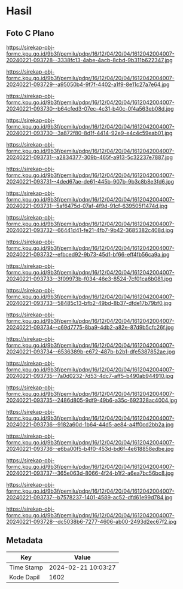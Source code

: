 # Hasil

## Foto C Plano

https://sirekap-obj-formc.kpu.go.id/9b3f/pemilu/pdpr/16/12/04/20/04/1612042004007-20240221-093728--3338fc13-4abe-4acb-8cbd-9b311b622347.jpg

https://sirekap-obj-formc.kpu.go.id/9b3f/pemilu/pdpr/16/12/04/20/04/1612042004007-20240221-093729--a95050b4-9f7f-4402-a1f9-8e11c27a7e64.jpg

https://sirekap-obj-formc.kpu.go.id/9b3f/pemilu/pdpr/16/12/04/20/04/1612042004007-20240221-093730--b64cfed3-07ec-4c31-b40c-0f4a563eb08d.jpg

https://sirekap-obj-formc.kpu.go.id/9b3f/pemilu/pdpr/16/12/04/20/04/1612042004007-20240221-093730--3a872f80-8d1f-4414-92e9-e4c4c59eab01.jpg

https://sirekap-obj-formc.kpu.go.id/9b3f/pemilu/pdpr/16/12/04/20/04/1612042004007-20240221-093731--a2834377-309b-465f-a913-5c32237e7887.jpg

https://sirekap-obj-formc.kpu.go.id/9b3f/pemilu/pdpr/16/12/04/20/04/1612042004007-20240221-093731--4ded67ae-de61-445b-907b-9b3c8b8e3fd6.jpg

https://sirekap-obj-formc.kpu.go.id/9b3f/pemilu/pdpr/16/12/04/20/04/1612042004007-20240221-093731--5af6475d-07af-4f9d-91cf-639505f1474d.jpg

https://sirekap-obj-formc.kpu.go.id/9b3f/pemilu/pdpr/16/12/04/20/04/1612042004007-20240221-093732--66441d41-fe21-4fb7-9b42-3685382c408d.jpg

https://sirekap-obj-formc.kpu.go.id/9b3f/pemilu/pdpr/16/12/04/20/04/1612042004007-20240221-093732--efbced92-9b73-45d1-bf66-eff4fb56ca9a.jpg

https://sirekap-obj-formc.kpu.go.id/9b3f/pemilu/pdpr/16/12/04/20/04/1612042004007-20240221-093733--3f09973b-f034-46e3-8524-7cf01ca6b081.jpg

https://sirekap-obj-formc.kpu.go.id/9b3f/pemilu/pdpr/16/12/04/20/04/1612042004007-20240221-093733--58485c13-bfb2-49bd-8b37-dfde17b79bf0.jpg

https://sirekap-obj-formc.kpu.go.id/9b3f/pemilu/pdpr/16/12/04/20/04/1612042004007-20240221-093734--c69d7775-8ba9-4db2-a82e-87d9b5cfc26f.jpg

https://sirekap-obj-formc.kpu.go.id/9b3f/pemilu/pdpr/16/12/04/20/04/1612042004007-20240221-093734--6536389b-e672-487b-b2b1-dfe5387852ae.jpg

https://sirekap-obj-formc.kpu.go.id/9b3f/pemilu/pdpr/16/12/04/20/04/1612042004007-20240221-093735--7a0d0232-7d53-4dc7-aff5-b490ab944910.jpg

https://sirekap-obj-formc.kpu.go.id/9b3f/pemilu/pdpr/16/12/04/20/04/1612042004007-20240221-093735--2486d805-9df9-49b6-a35c-692328ac4004.jpg

https://sirekap-obj-formc.kpu.go.id/9b3f/pemilu/pdpr/16/12/04/20/04/1612042004007-20240221-093736--9182a60d-1b64-44d5-ae84-a4ff0cd2bb2a.jpg

https://sirekap-obj-formc.kpu.go.id/9b3f/pemilu/pdpr/16/12/04/20/04/1612042004007-20240221-093736--e6ba00f5-b4f0-453d-bd6f-4e618858edbe.jpg

https://sirekap-obj-formc.kpu.go.id/9b3f/pemilu/pdpr/16/12/04/20/04/1612042004007-20240221-093737--365e063d-8066-4f24-b1f2-a6ea7bc56bc8.jpg

https://sirekap-obj-formc.kpu.go.id/9b3f/pemilu/pdpr/16/12/04/20/04/1612042004007-20240221-093737--b7578237-1401-4589-ac52-dfd61e99d784.jpg

https://sirekap-obj-formc.kpu.go.id/9b3f/pemilu/pdpr/16/12/04/20/04/1612042004007-20240221-093728--dc5038b6-7277-4606-ab00-2493d2ec67f2.jpg


## Metadata

| Key        | Value               |
| ---------- | ------------------- |
| Time Stamp | 2024-02-21 10:03:27 |
| Kode Dapil | 1602                |



